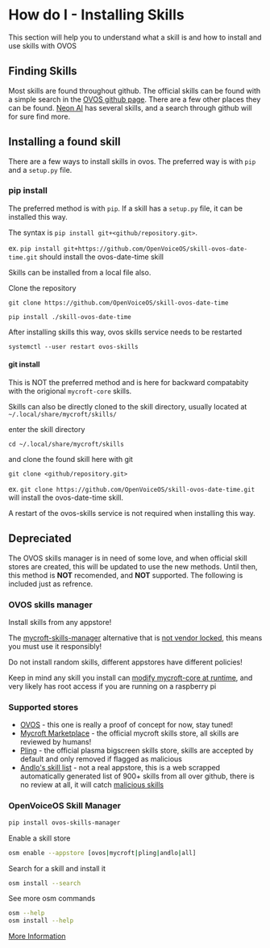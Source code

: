 # How do I - Installing Skills
This section will help you to understand what a skill is and how to install and use skills with OVOS

## Finding Skills

Most skills are found throughout github.  The official skills can be found with a simple search in the [OVOS github page](https://github.com/orgs/OpenVoiceOS/repositories?q=skill&type=all&language=&sort=).  There are a few other places they can be found. [Neon AI](https://github.com/NeonGeckoCom) has several skills, and a search through github will for sure find more.

## Installing a found skill
There are a few ways to install skills in ovos.  The preferred way is with `pip` and a `setup.py` file.

### pip install

The preferred method is with `pip`. If a skill has a `setup.py` file, it can be installed this way.

The syntax is `pip install git+<github/repository.git>`.

ex. `pip install git+https://github.com/OpenVoiceOS/skill-ovos-date-time.git` should install the ovos-date-time skill

Skills can be installed from a local file also.

Clone the repository

`git clone https://github.com/OpenVoiceOS/skill-ovos-date-time`

`pip install ./skill-ovos-date-time`

After installing skills this way, ovos skills service needs to be restarted

`systemctl --user restart ovos-skills`


#### git install
This is NOT the preferred method and is here for backward compatabity with the origional `mycroft-core` skills.

Skills can also be directly cloned to the skill directory, usually located at `~/.local/share/mycroft/skills/`

enter the skill directory

`cd ~/.local/share/mycroft/skills`

and clone the found skill here with git

`git clone <github/repository.git>`

ex. `git clone https://github.com/OpenVoiceOS/skill-ovos-date-time.git` will install the ovos-date-time skill.

A restart of the ovos-skills service is not required when installing this way.

## Depreciated
The OVOS skills manager is in need of some love, and when official skill stores are created, this will be updated to use the new methods.  Until then, this method is **NOT** recomended, and **NOT** supported.  The following is included just as refrence.

### OVOS skills manager

Install skills from any appstore!

The [mycroft-skills-manager](https://github.com/MycroftAI/mycroft-skills-manager) alternative that is [not vendor locked](https://github.com/MycroftAI/mycroft-skills-manager/pull/75), this means you must use it responsibly!

Do not install random skills, different appstores have different policies!

Keep in mind any skill you install can [modify mycroft-core at runtime](https://github.com/JarbasSkills/skill-monkey-patcher), and very likely has
root access if you are running on a raspberry pi


### Supported stores

- [OVOS]() - this one is really a proof of concept for now, stay tuned!
- [Mycroft Marketplace]() - the official mycroft skills store, all skills are
reviewed by humans!
- [Pling]() - the official plasma bigscreen skills store, skills are accepted
by default and only removed if flagged as malicious
- [Andlo's skill list]() - not a real appstore, this is a web scrapped
automatically generated list of 900+ skills from all over github, there
is no review at all, it will catch [malicious skills](https://github.com/JarbasAl/skill-XPLOIT-hijack-speech)

### OpenVoiceOS Skill Manager
```bash
pip install ovos-skills-manager
```
Enable a skill store
```bash
osm enable --appstore [ovos|mycroft|pling|andlo|all]
```
Search for a skill and install it
```bash
osm install --search
```
See more osm commands
```bash
osm --help
osm install --help
```
[More Information](https://github.com/travellingtechie/ovos_skill_manager#readme)

